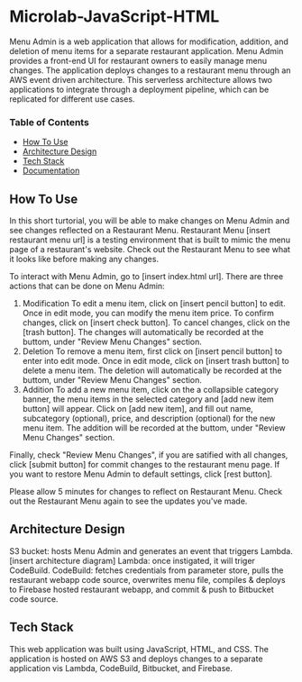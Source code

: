 # Microlab-JavaScript-HTML
Menu Admin is a web application that allows for modification, addition, and deletion of menu items for a separate restaurant application. Menu Admin provides a front-end UI for restaurant owners to easily manage menu changes. The application deploys changes to a restaurant menu through an AWS event driven architecture. This serverless architecture allows two applications to integrate through a deployment pipeline, which can be replicated for different use cases.

### Table of Contents
   * [How To Use](#how-to-use)
   * [Architecture Design](#architecture-design)
   * [Tech Stack](#tech-stack)
   * [Documentation](#documentation)

## How To Use <a name="how-to-use"></a>
In this short turtorial, you will be able to make changes on Menu Admin and see changes reflected on a Restaurant Menu.
Restaurant Menu [insert restaurant menu url] is a testing environment that is built to mimic the menu page of a restaurant's website.
Check out the Restaurant Menu to see what it looks like before making any changes.

To interact with Menu Admin, go to [insert index.html url]. There are three actions that can be done on Menu Admin:

1. Modification
To edit a menu item, click on [insert pencil button] to edit. Once in edit mode, you can modify the menu item price. To confirm changes, click on [insert check button]. To cancel changes, click on the [trash button]. The changes will automatically be recorded at the buttom, under "Review Menu Changes" section.
2. Deletion
To remove a menu item, first click on [insert pencil button] to enter into edit mode. Once in edit mode, click on [insert trash button] to delete a menu item. The deletion will automatically be recorded at the buttom, under "Review Menu Changes" section.
3. Addition
To add a new menu item, click on the a collapsible category banner, the menu items in the selected category and [add new item button] will appear. Click on [add new item], and fill out name, subcategory (optional), price, and description (optional) for the new menu item. The addition will be recorded at the buttom, under "Review Menu Changes" section.

Finally, check "Review Menu Changes", if you are satified with all changes, click [submit button] for commit changes to the restaurant menu page. If you want to restore Menu Admin to default settings, click [rest button].

Please allow 5 minutes for changes to reflect on Restaurant Menu. Check out the Restaurant Menu again to see the updates you've made.

## Architecture Design <a name="architecture-design"></a>

S3 bucket: hosts Menu Admin and generates an event that triggers Lambda.
[insert architecture diagram]
Lambda: once instigated, it will triger CodeBuild.
CodeBuild: fetches credentials from parameter store, pulls the restaurant webapp code source, overwrites menu file, compiles & deploys to Firebase hosted restaurant webapp, and commit & push to Bitbucket code source.
 

## Tech Stack <a name="tech-stack"></a>
This web application was built using JavaScript, HTML, and CSS. The application is hosted on AWS S3 and deploys changes to a separate application vis Lambda, CodeBuild, Bitbucket, and Firebase.

